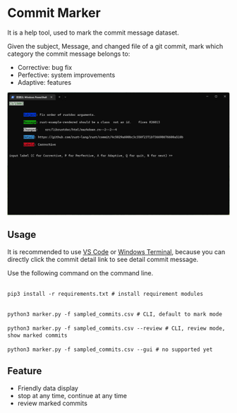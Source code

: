 # Commit Marker
It is a help tool, used to mark the commit message dataset. 

Given the subject, Message, and changed file of a git commit, mark which category the commit message belongs to:

* Corrective: bug fix
* Perfective: system improvements
* Adaptive: features

<img src=".\images\CLI.png" style="zoom:67%;" />



## Usage

It is recommended to use [VS Code](https://code.visualstudio.com/) or [Windows Terminal](https://github.com/microsoft/terminal), because you can directly click the commit detail link to see detail commit message.

Use the following command on the command line.

```shell

pip3 install -r requirements.txt # install requirement modules

```

```shell

python3 marker.py -f sampled_commits.csv # CLI, default to mark mode

python3 marker.py -f sampled_commits.csv --review # CLI, review mode, show marked commits

python3 marker.py -f sampled_commits.csv --gui # no supported yet

```



## Feature

* Friendly data display
* stop at any time, continue at any time
* review marked commits

